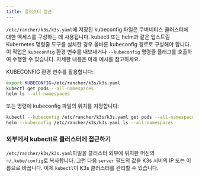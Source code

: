 ```yaml
---
title: 클러스터 접근
---
```


`/etc/rancher/k3s/k3s.yaml`에 저장된 kubeconfig 파일은 쿠버네티스 클러스터에 대한 액세스를 구성하는 데 사용됩니다. kubectl 또는 helm과 같은 업스트림 Kubernetes 명령줄 도구를 설치한 경우 올바른 kubeconfig 경로로 구성해야 합니다. 이 작업은 `kubeconfig` 환경 변수를 내보내거나 `--kubeconfig` 명령줄 플래그를 호출하여 수행할 수 있습니다. 자세한 내용은 아래 예시를 참고하세요.

KUBECONFIG 환경 변수를 활용합니다:

```bash
export KUBECONFIG=/etc/rancher/k3s/k3s.yaml
kubectl get pods --all-namespaces
helm ls --all-namespaces
```

또는 명령에 kubeconfig 파일의 위치를 지정합니다:

```bash
kubectl --kubeconfig /etc/rancher/k3s/k3s.yaml get pods --all-namespaces
helm --kubeconfig /etc/rancher/k3s/k3s.yaml ls --all-namespaces
```

### 외부에서 kubectl로 클러스터에 접근하기

`/etc/rancher/k3s/k3s.yaml`파일을 클러스터 외부에 위치한 머신의 `~/.kube/config`로 복사합니다. 그런 다음 `server` 필드의 값을 K3s 서버의 IP 또는 이름으로 바꿉니다. 이제 `kubectl`이 K3s 클러스터를 관리할 수 있습니다.
